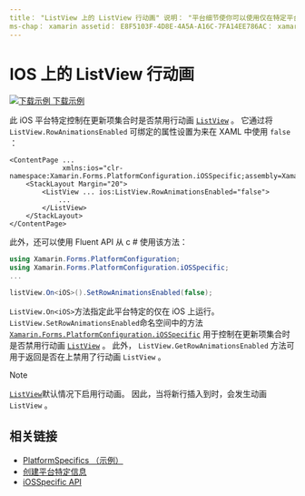 ```yaml
---
title： "ListView 上的 ListView 行动画" 说明： "平台细节使你可以使用仅在特定平台上可用的功能，而无需实现自定义呈现器或效果。 本文介绍如何使用特定于 iOS 平台的来控制在更新 ListView 项集合时是否禁用行动画。
ms-chap： xamarin assetid： E8F5103F-4D8E-4A5A-A16C-7FA14EE786AC： xamarin 窗体作者： davidbritch： dabritch ms. 日期：02/21/2019 非 loc： [ Xamarin.Forms ， Xamarin.Essentials ]
---
```


# <a name="listview-row-animations-on-ios"></a>IOS 上的 ListView 行动画

[![下载示例](~/media/shared/download.png) 下载示例](https://docs.microsoft.com/samples/xamarin/xamarin-forms-samples/userinterface-platformspecifics)

此 iOS 平台特定控制在更新项集合时是否禁用行动画 [`ListView`](xref:Xamarin.Forms.ListView) 。 它通过将 `ListView.RowAnimationsEnabled` 可绑定的属性设置为来在 XAML 中使用 `false` ：

```xaml
<ContentPage ...
             xmlns:ios="clr-namespace:Xamarin.Forms.PlatformConfiguration.iOSSpecific;assembly=Xamarin.Forms.Core">
    <StackLayout Margin="20">
        <ListView ... ios:ListView.RowAnimationsEnabled="false">
            ...
        </ListView>
    </StackLayout>
</ContentPage>
```

此外，还可以使用 Fluent API 从 c # 使用该方法：

```csharp
using Xamarin.Forms.PlatformConfiguration;
using Xamarin.Forms.PlatformConfiguration.iOSSpecific;
...

listView.On<iOS>().SetRowAnimationsEnabled(false);
```

`ListView.On<iOS>`方法指定此平台特定的仅在 iOS 上运行。 `ListView.SetRowAnimationsEnabled`命名空间中的方法 [`Xamarin.Forms.PlatformConfiguration.iOSSpecific`](xref:Xamarin.Forms.PlatformConfiguration.iOSSpecific) 用于控制在更新项集合时是否禁用行动画 [`ListView`](xref:Xamarin.Forms.ListView) 。 此外， `ListView.GetRowAnimationsEnabled` 方法可用于返回是否在上禁用了行动画 `ListView` 。

> [!NOTE]
> [`ListView`](xref:Xamarin.Forms.ListView)默认情况下启用行动画。 因此，当将新行插入到时，会发生动画 `ListView` 。

## <a name="related-links"></a>相关链接

- [PlatformSpecifics （示例）](https://docs.microsoft.com/samples/xamarin/xamarin-forms-samples/userinterface-platformspecifics)
- [创建平台特定信息](~/xamarin-forms/platform/platform-specifics/index.md#creating-platform-specifics)
- [iOSSpecific API](xref:Xamarin.Forms.PlatformConfiguration.iOSSpecific)
